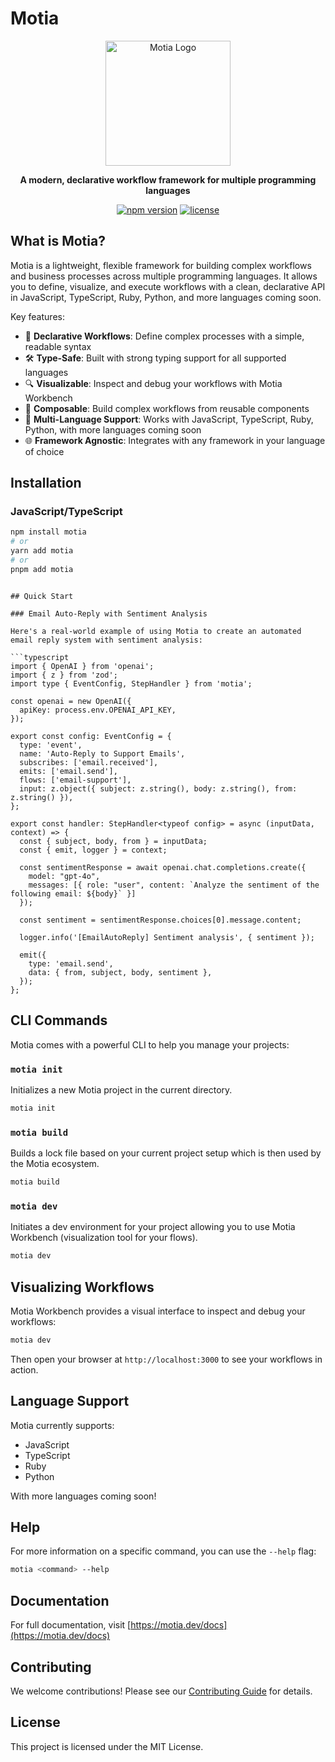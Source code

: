 # Motia

<p align="center">
  <img src="https://motia.dev/icon.png" alt="Motia Logo" width="200" />
</p>

<p align="center">
  <strong>A modern, declarative workflow framework for multiple programming languages</strong>
</p>

<p align="center">
  <a href="https://www.npmjs.com/package/motia"><img src="https://img.shields.io/npm/v/motia.svg" alt="npm version"></a>
  <a href="https://github.com/motiajs/motia/blob/main/LICENSE"><img src="https://img.shields.io/badge/license-MIT-blue.svg" alt="license"></a>
</p>

## What is Motia?

Motia is a lightweight, flexible framework for building complex workflows and business processes across multiple programming languages. It allows you to define, visualize, and execute workflows with a clean, declarative API in JavaScript, TypeScript, Ruby, Python, and more languages coming soon.

Key features:
- 🔄 **Declarative Workflows**: Define complex processes with a simple, readable syntax
- 🛠️ **Type-Safe**: Built with strong typing support for all supported languages
- 🔍 **Visualizable**: Inspect and debug your workflows with Motia Workbench
- 🧩 **Composable**: Build complex workflows from reusable components
- 🚀 **Multi-Language Support**: Works with JavaScript, TypeScript, Ruby, Python, with more languages coming soon
- 🌐 **Framework Agnostic**: Integrates with any framework in your language of choice

## Installation

### JavaScript/TypeScript
```sh
npm install motia
# or
yarn add motia
# or
pnpm add motia
```


```

## Quick Start

### Email Auto-Reply with Sentiment Analysis

Here's a real-world example of using Motia to create an automated email reply system with sentiment analysis:

```typescript
import { OpenAI } from 'openai';
import { z } from 'zod';
import type { EventConfig, StepHandler } from 'motia';

const openai = new OpenAI({
  apiKey: process.env.OPENAI_API_KEY,
});

export const config: EventConfig = {
  type: 'event',
  name: 'Auto-Reply to Support Emails',
  subscribes: ['email.received'],
  emits: ['email.send'],
  flows: ['email-support'],
  input: z.object({ subject: z.string(), body: z.string(), from: z.string() }),
};

export const handler: StepHandler<typeof config> = async (inputData, context) => {
  const { subject, body, from } = inputData;
  const { emit, logger } = context;

  const sentimentResponse = await openai.chat.completions.create({
    model: "gpt-4o",
    messages: [{ role: "user", content: `Analyze the sentiment of the following email: ${body}` }]
  });

  const sentiment = sentimentResponse.choices[0].message.content;
  
  logger.info('[EmailAutoReply] Sentiment analysis', { sentiment });
  
  emit({
    type: 'email.send',
    data: { from, subject, body, sentiment },
  });
};
```

## CLI Commands

Motia comes with a powerful CLI to help you manage your projects:

### `motia init`

Initializes a new Motia project in the current directory.

```sh
motia init
```

### `motia build`

Builds a lock file based on your current project setup which is then used by the Motia ecosystem.

```sh
motia build
```

### `motia dev`

Initiates a dev environment for your project allowing you to use Motia Workbench (visualization tool for your flows).

```sh
motia dev
```

## Visualizing Workflows

Motia Workbench provides a visual interface to inspect and debug your workflows:

```sh
motia dev
```

Then open your browser at `http://localhost:3000` to see your workflows in action.

## Language Support

Motia currently supports:
- JavaScript
- TypeScript
- Ruby
- Python

With more languages coming soon!

## Help

For more information on a specific command, you can use the `--help` flag:

```sh
motia <command> --help
```

## Documentation

For full documentation, visit [https://motia.dev/docs](https://motia.dev/docs)

## Contributing

We welcome contributions! Please see our [Contributing Guide](https://github.com/motiajs/motia/blob/main/CONTRIBUTING.md) for details.

## License

This project is licensed under the MIT License.
